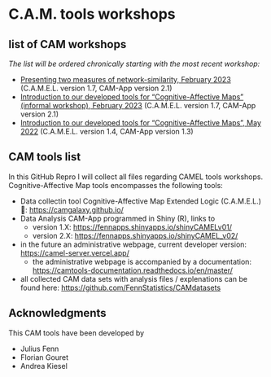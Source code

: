 # C.A.M. tools workshops


## list of CAM workshops

*The list will be ordered chronically starting with the most recent workshop:* 

- [Presenting two measures of network-similarity, February 2023](https://github.com/FennStatistics/CAMtools_workshops/tree/main/network%20similarity%20of%20CAMs%2020230202) (C.A.M.E.L. version 1.7, CAM-App version 2.1)
- [Introduction to our developed tools for “Cognitive-Affective Maps” (informal workshop), February 2023](https://github.com/FennStatistics/CAMtools_workshops/tree/main/presenting%20CAMtools%2020230202) (C.A.M.E.L. version 1.7, CAM-App version 2.1)
- [Introduction to our developed tools for “Cognitive-Affective Maps”, May 2022](https://github.com/FennStatistics/CAMtools_workshops/blob/main/presenting%20CAMtools%2020220510/20220510_presentCAMtools_2.pdf) (C.A.M.E.L. version 1.4, CAM-App version 1.3)




## CAM tools list

In this GitHub Repro I will collect all files regarding CAMEL tools workshops. Cognitive-Affective Map tools encompasses the following tools: 

- Data collectin tool Cognitive-Affective Map Extended Logic (C.A.M.E.L.) 🐪: https://camgalaxy.github.io/
- Data Analysis CAM-App programmed in Shiny (R), links to
    - version 1.X: https://fennapps.shinyapps.io/shinyCAMELv01/
    - version 2.X: https://fennapps.shinyapps.io/shinyCAMEL_v02/
- in the future an administrative webpage, current developer version: https://camel-server.vercel.app/
    - the administrative webpage is accompanied by a documentation: https://camtools-documentation.readthedocs.io/en/master/ 
- all collected CAM data sets with analysis files / explenations can be found here: https://github.com/FennStatistics/CAMdatasets



## Acknowledgments

This CAM tools have been developed by

* Julius Fenn
* Florian Gouret
* Andrea Kiesel